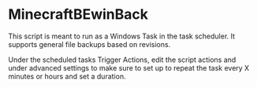 # MinecraftBEwinBack

This script is meant to run as a Windows Task in the task scheduler.  It supports general file backups based on revisions.

Under the scheduled tasks Trigger Actions, edit the script actions and under advanced settings to make sure to set up to repeat the task every X minutes or hours and set a duration.
